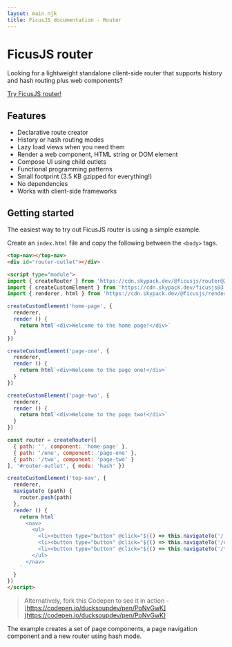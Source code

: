 ```yaml
---
layout: main.njk
title: FicusJS documentation - Router
---
```

# FicusJS router

Looking for a lightweight standalone client-side router that supports history and hash routing plus web components?

[Try FicusJS router!](https://router.ficusjs.org)

## Features

- Declarative route creator
- History or hash routing modes
- Lazy load views when you need them
- Render a web component, HTML string or DOM element
- Compose UI using child outlets
- Functional programming patterns
- Small footprint (3.5 KB gzipped for everything!)
- No dependencies
- Works with client-side frameworks

## Getting started

The easiest way to try out FicusJS router is using a simple example.

Create an `index.html` file and copy the following between the `<body>` tags.

```html
<top-nav></top-nav>
<div id="router-outlet"></div>

<script type="module">
import { createRouter } from 'https://cdn.skypack.dev/@ficusjs/router@2'
import { createCustomElement } from 'https://cdn.skypack.dev/ficusjs@3'
import { renderer, html } from 'https://cdn.skypack.dev/@ficusjs/renderers@4/lit-html'

createCustomElement('home-page', {
  renderer,
  render () {
    return html`<div>Welcome to the home page!</div>`
  }
})

createCustomElement('page-one', {
  renderer,
  render () {
    return html`<div>Welcome to the page one!</div>`
  }
})

createCustomElement('page-two', {
  renderer,
  render () {
    return html`<div>Welcome to the page two!</div>`
  }
})

const router = createRouter([
  { path: '', component: 'home-page' },
  { path: '/one', component: 'page-one' },
  { path: '/two', component: 'page-two' }
], '#router-outlet', { mode: 'hash' })

createCustomElement('top-nav', {
  renderer,
  navigateTo (path) {
    router.push(path)
  },
  render () {
    return html`
      <nav>
        <ul>
          <li><button type="button" @click="${() => this.navigateTo('/')}">Home</button></li>
          <li><button type="button" @click="${() => this.navigateTo('/one')}">Page one</button></li>
          <li><button type="button" @click="${() => this.navigateTo('/two')}">Page two</button></li>
        </ul>
      </nav>
    `
  }
})
</script>
```

> Alternatively, fork this Codepen to see it in action - [https://codepen.io/ducksoupdev/pen/PoNvGwK](https://codepen.io/ducksoupdev/pen/PoNvGwK)

The example creates a set of page components, a page navigation component and a new router using hash mode.
